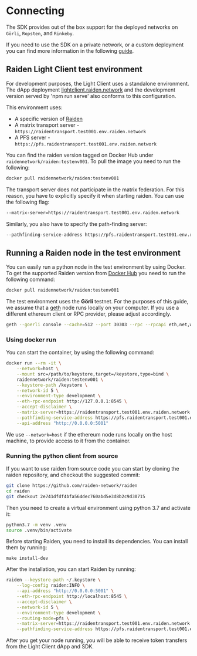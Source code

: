 # Connecting
The SDK provides out of the box support for the deployed networks on `Görli`, `Ropsten`, and `Rinkeby`.

If you need to use the SDK on a private network, or a custom deployment you can find more information in the following [guide](../private-chain/README.md).

## Raiden Light Client test environment
For development purposes, the Light Client uses a standalone environment. The dApp deployment [lightclient.raiden.network](https://lightclient.raiden.network/) and the development version served by 'npm run serve' also conforms to this configuration. 

This environment uses:

- A specific version of [Raiden](https://github.com/raiden-network/raiden/releases/tag/v0.200.0-rc3)
- A matrix transport server - `https://raidentransport.test001.env.raiden.network`
- A PFS server - `https://pfs.raidentransport.test001.env.raiden.network`
 
You can find the raiden version tagged on Docker Hub under `raidennetwork/raiden:testenv001`. To pull the image you need to run the following: 

```bash
docker pull raidennetwork/raiden:testenv001
```

The transport server does not participate in the matrix federation. For this reason, you have to explicitly specify it when starting raiden. You can use the following flag:

```bash
--matrix-server=https://raidentransport.test001.env.raiden.network
``` 

Similarly, you also have to specify the path-finding server:

 ```bash
--pathfinding-service-address https://pfs.raidentransport.test001.env.raiden.network
```

## Running a Raiden node in the test environment
You can easily run a python node in the test environment by using Docker. To get the supported Raiden version from [Docker Hub](https://hub.docker.com/r/raidennetwork/raiden) you need to run the following command:

```bash
docker pull raidennetwork/raiden:testenv001
```

The test environment uses the **Görli** testnet. For the purposes of this guide, we assume that a [geth](https://geth.ethereum.org/docs/) node runs locally on your computer. If you use a different ethereum client or RPC provider, please adjust accordingly.  

```bash
geth --goerli console --cache=512 --port 30303 --rpc --rpcapi eth,net,web3,txpool --rpccorsdomain "*" --rpcaddr "0.0.0.0"
```

### Using docker run
You can start the container, by using the following command:

```bash
docker run --rm -it \
    --network=host \
    --mount src=/path/to/keystore,target=/keystore,type=bind \
    raidennetwork/raiden:testenv001 \
    --keystore-path /keystore \
    --network-id 5 \
    --environment-type development \
    --eth-rpc-endpoint http://127.0.0.1:8545 \
    --accept-disclaimer \
    --matrix-server=https://raidentransport.test001.env.raiden.network \
    --pathfinding-service-address https://pfs.raidentransport.test001.env.raiden.network \
    --api-address "http://0.0.0.0:5001"
```

We use `--network=host` if the ethereum node runs locally on the host machine, to provide access to it from the container.  

### Running the python client from source
If you want to use raiden from source code you can start by cloning the raiden repository, and checkout the suggested commit:

```bash
git clone https://github.com/raiden-network/raiden
cd raiden
git checkout 2e741dfdf4bfa564dec760abd5e3d8b2c9d30715
```

Then you need to create a virtual environment using python 3.7 and activate it:

```bash
python3.7 -m venv .venv
source .venv/bin/activate
```

Before starting Raiden, you need to install its dependencies. You can install them by running:

```
make install-dev
```

After the installation, you can start Raiden by running:

```bash
raiden --keystore-path ~/.keystore \
    --log-config raiden:INFO \
    --api-address "http://0.0.0.0:5001" \
    --eth-rpc-endpoint http://localhost:8545 \
    --accept-disclaimer \
    --network-id 5 \
    --environment-type development \
    --routing-mode=pfs \
    --matrix-server=https://raidentransport.test001.env.raiden.network \
    --pathfinding-service-address https://pfs.raidentransport.test001.env.raiden.network 

```

After you get your node running, you will be able to receive token transfers from the Light Client dApp and SDK.


